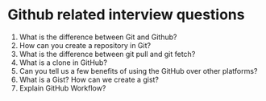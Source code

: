 # Github related interview questions

1. What is the difference between Git and Github?
2. How can you create a repository in Git?
3. What is the difference between git pull and git fetch?
4. What is a clone in GitHub?
5. Can you tell us a few benefits of using the GitHub over other platforms?
6. What is a Gist? How can we create a gist?
7. Explain GitHub Workflow?